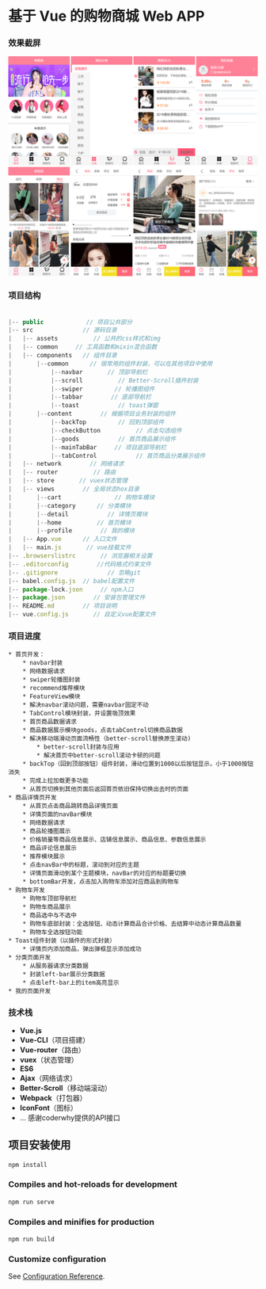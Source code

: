 # 基于 Vue 的购物商城 Web APP

### 效果截屏
![效果展示](img_readme/项目概览.png)

### 项目结构
```js

|-- public            // 项目公共部分
|-- src              // 源码目录 
|   |-- assets          // 公共的css样式和img
|   |-- common     // 工具函数和mixin混合函数
|   |-- components   // 组件目录
|       |--common      // 很常用的组件封装，可以在其他项目中使用
|           |--navbar       // 顶部导航栏
|           |--scroll          // Better-Scroll插件封装
|           |--swiper         // 轮播图组件
|           |--tabbar        // 底部导航栏
|           |--toast           // toast弹窗
|       |--content        // 根据项目业务封装的组件
|           |--backTop         // 回到顶部组件
|           |--checkButton          // 点击勾选组件
|           |--goods           // 首页商品展示组件
|           |--mainTabBar     // 项目底部导航栏
|           |--tabControl           // 首页商品分类展示组件
|   |-- network        // 网络请求
|   |-- router          // 路由
|   |-- store       // vuex状态管理
|   |-- views        // 全局状态hox目录
|       |--cart               // 购物车模块
|       |--category      // 分类模块
|       |--detail           // 详情页模块
|       |--home          // 首页模块
|       |--profile        // 我的模块
|   |-- App.vue      // 入口文件
|   |-- main.js       // vue挂载文件
|-- .browserslistrc       // 浏览器相关设置
|-- .editorconfig        //代码格式约束文件
|-- .gitignore              // 忽略git
|-- babel.config.js	 // babel配置文件
|-- package-lock.json     // npm入口
|-- package.json        // 安装包管理文件
|-- README.md        // 项目说明
|-- vue.config.js       // 自定义vue配置文件			 
```

### 项目进度
	* 首页开发：
		* navbar封装
		* 网络数据请求
		* swiper轮播图封装
		* recommend推荐模块
		* FeatureView模块
		* 解决navbar滚动问题，需要navbar固定不动
		* TabControl模块封装，并设置吸顶效果
		* 首页商品数据请求
		* 商品数据展示模块goods，点击tabControl切换商品数据
		* 解决移动端滑动页面流畅性（better-scroll替换原生滚动)
			* better-scroll封装与应用
			* 解决首页中better-scroll滚动卡顿的问题
		* backTop（回到顶部按钮）组件封装，滑动位置到1000以后按钮显示，小于1000按钮消失
		* 完成上拉加载更多功能
		* 从首页切换到其他页面后返回首页依旧保持切换出去时的页面
	* 商品详情页开发
		* 从首页点击商品跳转商品详情页面
		* 详情页面的navBar模块
		* 网络数据请求
		* 商品轮播图展示
		* 价格销量等商品信息展示、店铺信息展示、商品信息、参数信息展示
		* 商品评论信息展示
		* 推荐模块展示
		* 点击navBar中的标题，滚动到对应的主题
		* 详情页面滑动到某个主题模块，navBar的对应的标题要切换
		* bottomBar开发，点击加入购物车添加对应商品到购物车
	* 购物车开发
		* 购物车顶部导航栏
		* 购物车商品展示
		* 商品选中与不选中
		* 购物车底部封装：全选按钮、动态计算商品合计价格、去结算中动态计算商品数量
		* 购物车全选按钮功能
	* Toast组件封装（以插件的形式封装）
		* 详情页内添加商品，弹出弹框显示添加成功
	* 分类页面开发
		* 从服务器请求分类数据
		* 封装left-bar展示分类数据
		* 点击left-bar上的item高亮显示
	* 我的页面开发

### 技术栈
- **Vue.js**
- **Vue-CLI**（项目搭建）
- **Vue-router**（路由）
- **vuex**（状态管理）
- **ES6**
- **Ajax**（网络请求）
- **Better-Scroll**（移动端滚动）
- **Webpack**（打包器）
- **IconFont**（图标）
- ...
感谢coderwhy提供的API接口

## 项目安装使用
```
npm install
```

### Compiles and hot-reloads for development
```
npm run serve
```

### Compiles and minifies for production
```
npm run build
```

### Customize configuration
See [Configuration Reference](https://cli.vuejs.org/config/).







